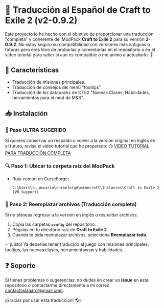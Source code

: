 # 🌟 Traducción al Español de Craft to Exile 2 (v2-0.9.2)

Este proyecto lo he hecho con el objetivo de proporcionar una traducción "completa" y coherente del ModPack **Craft to Exile 2** para su versión **2-0.9.2**. No estoy seguro su compatibilidad con versiones más antiguas o futuras pero eres libre de probarlas y comentarlas en el repositorio o en el vídeo tutorial para saber si aún es compatible o me animo a actualiarlo. 📅

## 📌 Características
- Traducción de misiones principales.
- Traducción de consejos del menú "tooltips".
- Traducción de los datapacks de CTE2 "Nuevas Clases, Habilidades, herramientas para el mod de M&S".

## 📥 Instalación

### 💾 Paso ULTRA SUGERIDO
Si quieres conservar un respaldo o volver a la versión original en inglés en el futuro, revisa el video tutorial que he preparado:
📺 [VIDEO TUTORIAL PARA TRADUCCIÓN COMPLETA](https://youtu.be/XRrmj6TKvg4)

### 🔍 Paso 1: Ubicar tu carpeta raíz del ModPack
- Ruta común en CurseForge:
  ```
  C:\Users\tu_usuario\curseforge\minecraft\Instances\Craft to Exile 2 (VR Support)
  ```

### 📂 Paso 2: Reemplazar archivos (Traducción completa)
Si no planeas regresar a la versión en inglés o respaldar archivos:
1. Copia las carpetas **`config`** del repositorio.
2. Pégalas en tu directorio raíz de **Craft to Exile 2**.
3. Cuando te pida reemplazar archivos, selecciona **Reemplazar todo**.

✅ ¡Listo! Ya deberías tener traducido el juego con misiones principales, tooltips, las nuevas clases, herramientawsw y habilidades.

## ❓ Soporte
Si tienes problemas o sugerencias, no dudes en crear un **Issue** en este repositorio o contactarme directamente a mi correo contactoslaaard@gmail.com.

¡Gracias por usar esta traducción! 🌎✨

